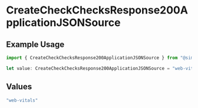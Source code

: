 # CreateCheckChecksResponse200ApplicationJSONSource

## Example Usage

```typescript
import { CreateCheckChecksResponse200ApplicationJSONSource } from "@simplesagar/vercel/models/createcheckop.js";

let value: CreateCheckChecksResponse200ApplicationJSONSource = "web-vitals";
```

## Values

```typescript
"web-vitals"
```